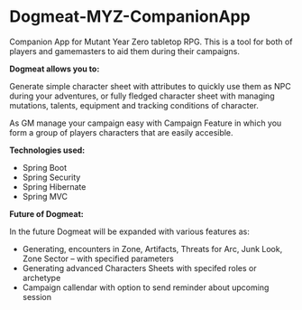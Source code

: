 # Dogmeat-MYZ-CompanionApp

Companion App for Mutant Year Zero tabletop RPG. 
This is a tool for both of players and gamemasters to aid them during their campaigns.

**Dogmeat allows you to:**

Generate simple character sheet with attributes to quickly use them as NPC during your adventures,
or fully fledged character sheet with managing mutations, talents, equipment and tracking conditions of character.

As GM manage your campaign easy with Campaign Feature in which you form a group of players characters that are easily
accesible.

**Technologies used:**

- Spring Boot
- Spring Security
- Spring Hibernate
- Spring MVC

**Future of Dogmeat:**

In the future Dogmeat will be expanded with various features as:
- Generating, encounters in Zone, Artifacts, Threats for Arc, Junk Look, Zone Sector – with specified parameters 
- Generating advanced Characters Sheets with specifed roles or archetype
- Campaign callendar with option to send reminder about upcoming session






